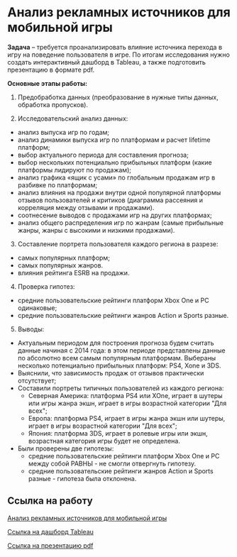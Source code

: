 # Анализ рекламных источников для мобильной игры

**Задача** – требуется проанализировать влияние источника перехода в игру на поведение пользователя в игре. По итогам исследования нужно создать интерактивный дашборд в Tableau, а также подготовить презентацию в формате pdf.

**Основные этапы работы:**

1.	Предобработка данных (преобразование в нужные типы данных, обработка пропусков).

2.	Исследовательский анализ данных:
  - анализ выпуска игр по годам;
  - анализ динамики выпуска игр по платформам и расчет lifetime платформ;
  - выбор актуального периода для составления прогноза;
  - выбор нескольких потенциально прибыльных платформ (какие платформы лидируют по продажам);
  - анализ графика «ящик с усами» по глобальным продажам игр в разбивке по платформам;
  - анализ влияния на продажи внутри одной популярной платформы отзывов пользователей и критиков (диаграмма рассеяния и корреляция между отзывами и продажами).
  - соотнесение выводов с продажами игр на других платформах;
  - анализ общего распределения игр по жанрам (самые прибыльные жанры, жанры с высокими и низкими продажами).
  
3.  Составление портрета пользователя каждого региона в разрезе:
  - самых популярных платформ;
  - самых популярных жанров.
  - влияния рейтинга ESRB на продажи.
  
4.  Проверка гипотез:
  - средние пользовательские рейтинги платформ Xbox One и PC одинаковые;
  - средние пользовательские рейтинги жанров Action и Sports разные.

5. Выводы:
  - Актуальным периодом для построения прогноза будем считать данные начиная с 2014 года: в этом периоде представлены данные по абсолютно всем самым популярным платформам. Выбераны несколько потенциально прибыльных платформ: PS4, Xone и 3DS.
  - Выяснили, что зависимость продаж от отзывов практически отсутствует;
  - Составили портреты типичных пользователей из каждого региона:
      - Северная Америка: платформа PS4 или XOne, играет в шутеры или игры жанра экшн, играет в игры возрастной категории "Для всех";
      - Европа: платформа PS4, играет в игры жанра экшн или шутеры, играет в игры возрастной категории "Для всех";
      - Япония: платформа 3DS, играет в ролевые игры или экшн, возрастная категория игры будет не определена.
   - Были проверены две гипотезы:
      - средние пользовательские рейтинги платформ Xbox One и PC между собой РАВНЫ - не смогли отвергнуть гипотезу.
      - средние пользовательские рейтинги жанров Action и Sports разные - гипотеза была отклонена.
 

## Ссылка на работу
[Анализ рекламных источников для мобильной игры](https://github.com/Veronikask/Yandex-Practikum/blob/3b5426dea5b7b3654d11324ecc1d918e139a88ca/%D0%9F%D1%80%D0%BE%D0%B5%D0%BA%D1%82%2014:%20%D0%90%D0%BD%D0%B0%D0%BB%D0%B8%D0%B7%20%D1%80%D0%B5%D0%BA%D0%BB%D0%B0%D0%BC%D0%BD%D1%8B%D1%85%20%D0%B8%D1%81%D1%82%D0%BE%D1%87%D0%BD%D0%B8%D0%BA%D0%BE%D0%B2%20%D0%B4%D0%BB%D1%8F%20%D0%BC%D0%BE%D0%B1%D0%B8%D0%BB%D1%8C%D0%BD%D0%BE%D0%B9%20%D0%B8%D0%B3%D1%80%D1%8B/%D0%90%D0%BD%D0%B0%D0%BB%D0%B8%D0%B7%20%D1%80%D0%B5%D0%BA%D0%BB%D0%B0%D0%BC%D0%BD%D1%8B%D1%85%20%D0%B8%D1%81%D1%82%D0%BE%D1%87%D0%BD%D0%B8%D0%BA%D0%BE%D0%B2%20%D0%B4%D0%BB%D1%8F%20%D0%BC%D0%BE%D0%B1%D0%B8%D0%BB%D1%8C%D0%BD%D0%BE%D0%B9%20%D0%B8%D0%B3%D1%80%D1%8B.ipynb)

[Ссылка на дашборд Tableau](https://public.tableau.com/views/-1_16629964799270/Dashboard1?:language=en-US&:display_count=n&:origin=viz_share_link)

[Ссылка на презентацию pdf](https://drive.google.com/file/d/1F30IcXrR_bNo9IOjIKmitTiYuHjHBVwS/view?usp=sharing)

